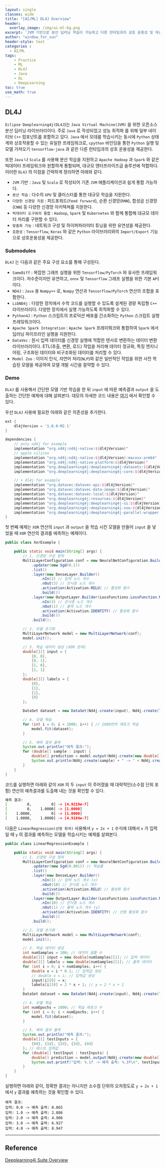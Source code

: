```yaml
--- 
layout: single
classes: wide
title: "[AI/ML] DL4J Overview"
header:
  overlay_image: /img/ai-ml-bg.png
excerpt: 'JVM 기반으로 분산 딥러닝 학습이 가능하고 다른 런타임과의 상호 운용성 및 대규모 데이터 처리가 가능한 DL4J 에 대해 알아보자'
author: "window_for_sun"
header-style: text
categories :
  - AI/ML
tags:
    - Practice
    - ML
    - DL4J
    - Java
    - DL
    - DeepLearning
toc: true
use_math: true
---
```


## DL4J
`Eclipse Deeplearning4j(DL4J`)는 `Java Virtual Machine(JVM)` 을 위한 오픈소스 분산 딥러닝 라이브러리이다. 
주로 `Java` 로 작성되었고 성능 최적화 를 위해 일부 네이티브 `C++` 컴포넌트를 포함하고 있다. 
`Java` 에서 모데를 학습시키는 동시에 `Python` 상태계와 상호작용할 수 있는 유일한 프레임워크로, 
`cpython` 바인딩을 통한 `Python` 실행 및 모델 가져오기 `tensorflow-java` 과 같은 다른 런타임과의 상호 운용성을 제공한다.  

또한 `Java` 나 `Scala` 를 사용해 분산 학습을 지원하고 `Apache Hadoop` 과 `Spark` 와 같은 빅데이터 프레임워크와 원할하게 통합되며, 
대규모 엔터프라이즈급 솔루션에 적합하다. 
이러한 `DL4J` 의 이점을 간략하게 정리하면 아래와 같다.  

- `JVM` 기반 : `Java` 및 `Scala` 로 작성되어 기존 `JVM` 애플리케이션과 쉽게 통합 가능하다. 
- `분산 학습` : 다수의 `GPU` 및 클러스터를 통한 대규모 학습을 지원한다. 
- `다양한 신경망 지원` : 피드포워드(`feed forward`), 순환 신경망(`RNN`), 합성곱 신경망(`CNN`) 등 다양한 신경망 아키텍쳐를 지원한다. 
- `빅데이터 도구와의 통합` : `Hadoop`, `Spark` 및 `Kubernetes` 와 함께 통합해 대규모 데이터 처리를 구현할 수 있다. 
- `맞춤화 가능` : 네트워크 구성 및 하이퍼파라미터 튜닝을 위한 유연성을 제공한다. 
- `호환성` : `Tensorflow`, `Keras` 와 같은 `Python` 라이브러리와의 `Import/Export` 기능으로 상호운용성을 제공한다. 


### Submodules
`DL4J` 는 다음과 같은 주요 구성 요소를 통해 구성된다.  

- `SameDiff` : 복잡한 그래프 실행을 위한 `Tensorflow/PyTorch` 와 유사한 프레임워크이다. 저수준이지만 유연하고, `onnx` 및 `Tensorflow` 그래프 실행을 위한 기본 `API` 이다. 
- `ND4J` : `Java` 용 `Numpy++` 로, `Numpy` 연산과 `Tensorflow/PyTorch` 연산의 조합을 포함한다. 
- `LibND4j` : 다양한 장치에서 수학 코드를 실행할 수 있도록 설계된 경량 독립형 `C++` 라이브러리다. 다양한 장치에서 실행 가능하도록 최적화할 수 있다. 
- `Python4J` : `Python` 스크립트의 프로덕션 배포를 간소화하는 `Python` 스크립트 실행 프레잌워크이다. 
- `Apache Spark Integration` : `Apache Spark` 프레이뭐크와 통합하여 `Spark` 에서 딥러닝 파이프라인 실행을 지원한다. 
- `DataVec` : 원시 입력 데이터를 신경망 실행에 적합한 텐서로 변환하는 데이터 변환 라이브러리이다. ETL(추출, 변환, 로드) 작업을 처리해 데이터 정규화, 특징 엔지니어링, 구조화된 데이터와 비구조화된 데이터를 처리할 수 있다. 
- `Model Zoo` : 이미지 인식, 자연어 처리(`NLP`)와 같은 일반적인 작업을 위한 사전 학습된 모델을 제공하여 모델 개발 시간을 절약할 수 있다. 


### Demo
`DL4J` 를 사용해서 간단한 모델 기반 학습을 한 뒤 `input` 에 따른 예측결과 `output` 을 도출하는 간단한 예제에 대해 살펴본다. 
데모의 자세한 코드 내용은 [여기](https://github.com/windowforsun/dl4j-simple-demo)
에서 확인할 수 있다.  

우선 `DL4J` 사용에 필요한 아래와 같은 의존성을 추가한다.  

```groovy
ext {
    dl4jVersion = '1.0.0-M2.1'
}

dependencies {
    // only nd4j for example
    implementation "org.nd4j:nd4j-native:${dl4jVersion}"
    // apple silicon
    implementation "org.nd4j:nd4j-native:${dl4jVersion}:macosx-arm64"
    implementation "org.nd4j:nd4j-native-platform:${dl4jVersion}"
    implementation "org.deeplearning4j:deeplearning4j-datasets:${dl4jVersion}"
    implementation "org.deeplearning4j:deeplearning4j-core:${dl4jVersion}"

    // + dl4j for example
    implementation "org.datavec:datavec-api:${dl4jVersion}"
    implementation "org.datavec:datavec-data-image:${dl4jVersion}"
    implementation "org.datavec:datavec-local:${dl4jVersion}"
    implementation "org.deeplearning4j:resources:${dl4jVersion}"
    implementation "org.deeplearning4j:deeplearning4j-ui:${dl4jVersion}"
    implementation "org.deeplearning4j:deeplearning4j-zoo:${dl4jVersion}"
    implementation "org.deeplearning4j:deeplearning4j-parallel-wrapper:${dl4jVersion}"
}
```  

첫 번째 예제는 `XOR` 연산의 `input` 과 `output` 을 학습 시킨 모델을 만들어 `input` 을 넣었을 때 `XOR` 연산의 결과를 에측하는 예제이다.  

```java
public class XorExample {

	public static void main(String[] args) {
		// 1. 신경망 구성 정의
		MultiLayerConfiguration conf = new NeuralNetConfiguration.Builder()
			.updater(new Sgd(0.1))
			.list()
			.layer(new DenseLayer.Builder()
				.nIn(2) // 입력 노드 개수
				.nOut(3) // 은닉층 노드 개수
				.activation(Activation.RELU) // 활성화 함수
				.build())
			.layer(new OutputLayer.Builder(LossFunctions.LossFunction.MSE) // 출력층
				.nIn(3) // 은닉층 노드 개수
				.nOut(1) // 출력 노드 개수
				.activation(Activation.IDENTITY) // 활성화 함수
				.build())
			.build();

		// 2. 모델 초기화
		MultiLayerNetwork model = new MultiLayerNetwork(conf);
		model.init();

		// 3. 학습 데이터 생성 (XOR 문제)
		double[][] input = {
			{0, 0},
			{0, 1},
			{1, 0},
			{1, 1}
		};
		double[][] labels = {
			{0},
			{1},
			{1},
			{0}
		};

		DataSet dataset = new DataSet(Nd4j.create(input), Nd4j.create(labels));

		// 4. 모델 학습
		for (int i = 0; i < 1000; i++) { // 1000번의 에포크 학습
			model.fit(dataset);
		}

		// 5. 예측 결과 출력
		System.out.println("예측 결과:");
		for (double[] sample : input) {
			double[] prediction = model.output(Nd4j.create(new double[][] {sample})).toDoubleVector();
			System.out.println(Nd4j.create(sample) + " -> " + Nd4j.create(prediction));
		}
	}
}
```  

코드를 실행하면 아래와 같이 `XOR` 의 두 `input` 이 주어졌을 때 대략적인(소수점 단위 포함) 연산의 예측결과를 도출해 내는 것을 확인할 수 있다.  

```bash
예측 결과:
[         0,         0] -> [4.9219e-7]
[         0,    1.0000] -> [1.0000]
[    1.0000,         0] -> [1.0000]
[    1.0000,    1.0000] -> [4.9184e-7]
```  

다음은 `LinearRegression(선형 회귀)` 사용해서 `y = 2x + 1` 수식에 대해서 `x` 가 입력일 때 `y` 의 결과를 예측하는 모델을 학습시키는 예제를 살펴본다.  

```java
public class LinearRegressionExample {

	public static void main(String[] args) {
		// 1. 신경망 구성 정의
		MultiLayerConfiguration conf = new NeuralNetConfiguration.Builder()
			.updater(new Sgd(0.001)) // 학습률
			.list()
			.layer(new DenseLayer.Builder()
				.nIn(1) // 입력 노드 개수 (x)
				.nOut(10) // 은닉층 노드 개수
				.activation(Activation.RELU) // 활성화 함수
				.build())
			.layer(new OutputLayer.Builder(LossFunctions.LossFunction.MSE) // 출력층
				.nIn(10) // 은닉층 노드 개수
				.nOut(1) // 출력 노드 개수 (y)
				.activation(Activation.IDENTITY) // 선형 활성화 함수
				.build())
			.build();

		// 2. 모델 초기화
		MultiLayerNetwork model = new MultiLayerNetwork(conf);
		model.init();

		// 3. 학습 데이터 생성
		int numSamples = 100; // 데이터 샘플 수
		double[][] input = new double[numSamples][1]; // 입력 데이터
		double[][] labels = new double[numSamples][1]; // 출력 데이터
		for (int i = 0; i < numSamples; i++) {
			double x = i * 0.1; // 입력값 생성
			// double x = i; // 입력값 생성
			input[i][0] = x;
			labels[i][0] = 2 * x + 1; // y = 2 * x + 1
		}
		DataSet dataset = new DataSet(Nd4j.create(input), Nd4j.create(labels));

		// 4. 모델 학습
		int numEpochs = 1000; // 학습 에포크 수
		for (int i = 0; i < numEpochs; i++) {
			model.fit(dataset);
		}

		// 5. 예측 결과 출력
		System.out.println("예측 결과:");
		double[][] testInputs = { 
			{0d}, {1d}, {2d}, {3d}, {4d} 
		}; // 테스트 입력값
		for (double[] testInput : testInputs) {
			double[] prediction = model.output(Nd4j.create(new double[][] {testInput})).toDoubleVector();
			System.out.printf("입력: %.1f -> 예측 출력: %.3f\n", testInput[0], prediction[0]);
		}
	}
}
```  

실행하면 아래와 같이, 정확한 결과는 아니지만 소수점 단위의 오차정도로 `y = 2x + 1` 에서 `y` 결과를 예측하는 것을 확인할 수 있다.  

```
예측 결과:
입력: 0.0 -> 예측 출력: 0.865
입력: 1.0 -> 예측 출력: 2.886
입력: 2.0 -> 예측 출력: 4.906
입력: 3.0 -> 예측 출력: 6.927
입력: 4.0 -> 예측 출력: 8.947
```  


---  
## Reference
[Deeplearning4j Suite Overview](https://deeplearning4j.konduit.ai/)  

